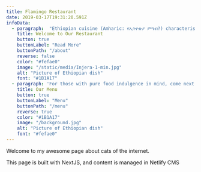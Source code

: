 ```yaml
---
title: Flamingo Restaurant
date: 2019-03-17T19:31:20.591Z
infoData:
  - paragraph:  "Ethiopian cuisine (Amharic: የኢትዮጵያ ምግብ?) characteristically consists of vegetable and often very spicy meat dishes. This is usually in the form of wat, a thick stew, served atop injera, a large sourdough flatbread, which is about 50 centimeters (20 inches) in diameter and made out of fermented teff flour. Ethiopians eat exclusively with their right hands, using pieces of injera to pick up bites of entrées and side dishes. The cuisine is one of the world’s healthiest and most flavorful, not to mention most photogenic. Ethiopians are rightly proud of their culture and take pains to preserve traditional food ways..."
    title: Welcome to Our Restaurant
    button: true
    buttonLabel: "Read More"
    buttonPath: "/about"
    reverse: false
    color: "#fefae0"
    image: "/static/media/Injera-1-min.jpg"
    alt: "Picture of Ethiopian dish"
    font: "#1B1A17"
  - paragraph: 'For those with pure food indulgence in mind, come next door and sate your desires with our ever changing internationally and seasonally inspired small plates. We love food, lots of different food, just like you.'
    title: Our Menu
    button: true
    buttonLabel: "Menu"
    buttonPath: "/menu"
    reverse: true
    color: "#1B1A17"
    image: "/background.jpg"
    alt: "Picture of Ethiopian dish"
    font: "#fefae0"
---
```

Welcome to my awesome page about cats of the internet.

This page is built with NextJS, and content is managed in Netlify CMS